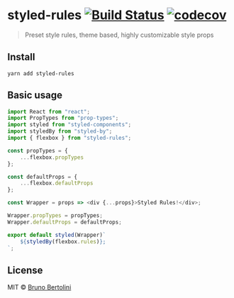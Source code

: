 # styled-rules [![Build Status](https://travis-ci.org/brunobertolini/styled-rules.svg?branch=master)](https://travis-ci.org/brunobertolini/styled-rules) [![codecov](https://codecov.io/gh/brunobertolini/styled-rules/badge.svg?branch=master)](https://codecov.io/gh/brunobertolini/styled-rules?branch=master)

> Preset style rules, theme based, highly customizable style props

## Install

```
yarn add styled-rules
```

## Basic usage

```js
import React from "react";
import PropTypes from "prop-types";
import styled from "styled-components";
import styledBy from "styled-by";
import { flexbox } from "styled-rules";

const propTypes = {
	...flexbox.propTypes
};

const defaultProps = {
	...flexbox.defaultProps
};

const Wrapper = props => <div {...props}>Styled Rules!</div>;

Wrapper.propTypes = propTypes;
Wrapper.defaultProps = defaultProps;

export default styled(Wrapper)`
	${styledBy(flexbox.rules)};
`;
```

## License

MIT © [Bruno Bertolini](http://brunobertolini.com)
